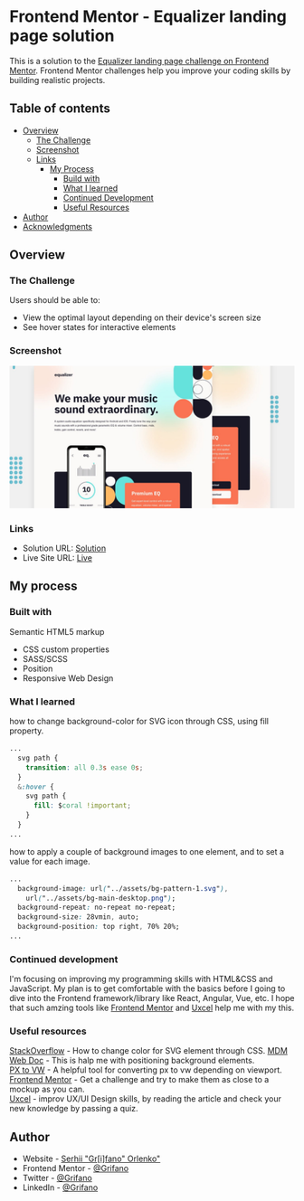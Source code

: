 # Frontend Mentor - Equalizer landing page solution

This is a solution to the [Equalizer landing page challenge on Frontend Mentor](https://www.frontendmentor.io/challenges/equalizer-landing-page-7VJ4gp3DE).
Frontend Mentor challenges help you improve your coding skills by building realistic projects.

## Table of contents

- [Overview](#overview)
  - [The Challenge](#the-challenge)
  - [Screenshot](#screenshot)
  - [Links](#links)
    - [My Process](#my-process)
      - [Build with](#built-with)
      - [What I learned](#what-i-learned)
      - [Continued Development](#continued-development)
      - [Useful Resources](#useful-resources)
- [Author](#author)
- [Acknowledgments](#acknowledgments)

## Overview

### The Challenge

Users should be able to:

- View the optimal layout depending on their device's screen size
- See hover states for interactive elements

### Screenshot

![](./images/ScreenShot.jpg)

### Links

- Solution URL: [Solution]()
- Live Site URL: [Live](https://grifano.github.io/Equalizer-landing-page/)

## My process

### Built with

Semantic HTML5 markup

- CSS custom properties
- SASS/SCSS
- Position
- Responsive Web Design

### What I learned

how to change background-color for SVG icon through CSS, using fill property.

```css
...
  svg path {
    transition: all 0.3s ease 0s;
  }
  &:hover {
    svg path {
      fill: $coral !important;
    }
  }
...
```

how to apply a couple of background images to one element, and to set a value for each image.

```css
...
  background-image: url("../assets/bg-pattern-1.svg"),
    url("../assets/bg-main-desktop.png");
  background-repeat: no-repeat no-repeat;
  background-size: 28vmin, auto;
  background-position: top right, 70% 20%;
...
```

### Continued development

I'm focusing on improving my programming skills with HTML&CSS and JavaScript. My plan is to get comfortable with the basics before I going to dive into the Frontend framework/library like React, Angular, Vue, etc.
I hope that such amzing tools like [Frontend Mentor](https://www.frontendmentor.io/) and [Uxcel](https://uxcel.com?invite=EE4PBID94EEH) help me with my this.

### Useful resources

[StackOverflow](https://stackoverflow.com/questions/39743161/svg-fill-color-not-working) - How to change color for SVG element through CSS.
[MDM Web Doc](https://developer.mozilla.org/en-US/docs/Web/CSS/background-position-y) - This is halp me with positioning background elements.  
[PX to VW](https://web-development.space/tools/px-to-vw/) - A helpful tool for converting px to vw depending on viewport.
[Frontend Mentor](https://www.frontendmentor.io/) - Get a challenge and try to make them as close to a mockup as you can.  
[Uxcel](https://uxcel.com?invite=EE4PBID94EEH) - improv UX/UI Design skills, by reading the article and check your new knowledge by passing a quiz.

## Author

- Website - [Serhii "Gr[i]fano" Orlenko"](https://grifano.webflow.io/)
- Frontend Mentor - [@Grifano](https://www.frontendmentor.io/profile/Grifano)
- Twitter - [@Grifano](https://twitter.com/OrlenkoSerhii)
- LinkedIn - [@Grifano](https://www.linkedin.com/in/serhii-orlenko-44aaa4a3/)

<!-- ## Acknowledgments -->
